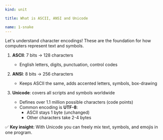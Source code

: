 ```yaml
---
kind: unit

title: What is ASCII, ANSI and Unicode

name: 1-snake
---
```


Let's understand character encodings! These are the foundation for how computers represent text and symbols.

1. **ASCII**: 7 bits → 128 characters
   - English letters, digits, punctuation, control codes

2. **ANSI**: 8 bits → 256 characters
   - Keeps ASCII the same, adds accented letters, symbols, box-drawing

3. **Unicode**: covers all scripts and symbols worldwide
   - Defines over 1.1 million possible characters (code points)
   - Common encoding is **UTF-8**:
     - ASCII stays 1 byte (unchanged)
     - Other characters take 2-4 bytes

✅ **Key insight:** With Unicode you can freely mix text, symbols, and emojis in one program.
